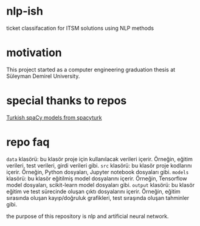# nlp-ish
ticket classifacation for ITSM solutions using NLP methods

# motivation
This project started as a computer engineering graduation thesis at Süleyman Demirel University.

# special thanks to repos
[Turkish spaCy models from spacyturk](https://github.com/spacyturk/spacyturk)

# repo faq
``data`` klasörü: bu klasör proje için kullanılacak verileri içerir. Örneğin, eğitim verileri, test verileri, girdi verileri gibi.
``src`` klasörü: bu klasör proje kodlarını içerir. Örneğin, Python dosyaları, Jupyter notebook dosyaları gibi.
``models`` klasörü: bu klasör eğitilmiş model dosyalarını içerir. Örneğin, Tensorflow model dosyaları, scikit-learn model dosyaları gibi.
``output`` klasörü: bu klasör eğitim ve test sürecinde oluşan çıktı dosyalarını içerir. Örneğin, eğitim sırasında oluşan kayıp/doğruluk grafikleri, test sıraşında oluşan tahminler gibi.

the purpose of this repository is nlp and artificial neural network.
